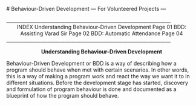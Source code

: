 <center>

</div>
<p align="justify">
# Behaviour-Driven Development                     
— For Volunteered Projects —  
</p>

</center>
____________________________________________________________________                      
<center>INDEX   
Understanding Behaviour-Driven Development               Page 01                  
BDD: Assisting Varad Sir                                 Page 02                  
BDD: Automatic Attendance                                Page 04</center>                                       
____________________________________________________________________                                           

<center>

**Understanding Behaviour-Driven Development**

</center>

Behaviour-Driven Development or BDD is a way of describing how a program should behave when met with certain scenarios. In other words, this is a way of making a program work and react the way we want it to in different situations. Before the development stage has started, discovery and formulation of program behaviour is done and documented as a blueprint of how the program should behave.
